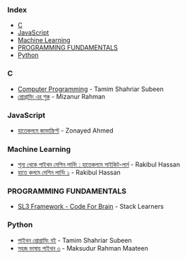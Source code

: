 ### Index

* [C](#c)
* [JavaScript](#JavaScript)
* [Machine Learning](#machine-learning)
* [PROGRAMMING FUNDAMENTALS](#programming-fundamentals)
* [Python](#python)


### C

* [Computer Programming](http://cpbook.subeen.com/p/blog-page.html) - Tamim Shahriar Subeen 
* [প্রোগ্রামিং এর শুরু](https://allfreebd.com/programming-er-shuru-by-mijanur-rahman/) - Mizanur Rahman


### JavaScript

* [হাতেকলমে জাভাস্ক্রিপ্ট](https://zonayed.js.org) - Zonayed Ahmed


### Machine Learning

* [শূন্য থেকে পাইথন মেশিন লার্নিং : হাতেকলমে সাইকিট-লার্ন](https://raqueeb.gitbook.io/scikit-learn/) - Rakibul Hassan
* [হাতে কলমে মেশিন লার্নিং ১](https://rakibul-hassan.gitbook.io/mlbook-titanic/) - Rakibul Hassan


### PROGRAMMING FUNDAMENTALS

* [SL3 Framework - Code For Brain](https://sl3.app) - Stack Learners


### Python

* [পাইথন প্রোগ্রামিং বই](http://pybook.subeen.com) - Tamim Shahriar Subeen
* [সহজ ভাষায় পাইথন ৩](https://python.maateen.me) - Maksudur Rahman Maateen


